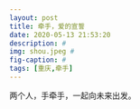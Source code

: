 ```yaml
---
layout: post
title: 牵手，爱的宣誓
date: 2020-05-13 21:53:20
description: #
img: shou.jpeg #
fig-caption: #
tags: [重庆,牵手]
---
```

两个人，手牵手，一起向未来出发。
